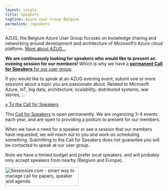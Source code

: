 ```yaml
---
layout: single
title: Speakers
tagline: Azure User Group Belgium
permalink: /speakers
---
```


AZUG, the Belgium Azure User Group focuses on knowledge sharing and networking around development and architecture of Microsoft’s Azure cloud platform. [More about AZUG...](/about)

**We are continuously looking for speakers who would like to present an evening session for our members!** Which is why we have a [**permanent Call for Speakers** for our user group](https://sessionize.com/azug).

If you would like to speak at an AZUG evening event, submit one or more sessions about a topic you are passionate about. Related to Microsoft Azure, IoT, big data, architecture, scalability, distributed systems, war stories, ...

<a href="https://sessionize.com/azug" class="btn btn--outline btn--large">&raquo; To the Call for Speakers</a>

This [Call for Speakers](https://sessionize.com/azug) is open permanently. We are organizing 3-4 events each year, and are open to providing a podium to present for our members.

When we have a need for a speaker or see a session that our members have requested, we will reach out to you and work on scheduling something. Submitting to the Call for Speakers does not guarantee you will be contacted to speak at our user group.

Note we have a limited budget and prefer local speakers. and will probably only accept speakers from nearby (Belgium and Europe).

<a href="https://sessionize.com/azug"><img width="234" height="60" src="https://sessionize.com/Assets/buttons/sessionize--button-234x60.png" alt="Sessionize.com - smart way to manage call for papers, speaker and agenda"></a>